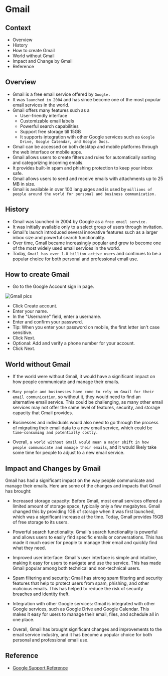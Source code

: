 # Gmail
## Context
  - Overview
  - History 
  - How to create Gmail 
  - World without Gmail
  - Impact and Change by Gmail
  - Reference 


## Overview
- Gmail is a free email service offered by `Google.`
- It was `launched in 2004` and has since become one of the most popular email services in the world.
- Gmail offers many features such as a 
   - User-friendly interface
  - Customizable email labels
  - Powerful search capabilities
  - Support free storage till 15GB
  - It supports integration with other Google services such as `Google Drive, Google Calendar, and Google Docs.`
- Gmail can be accessed on both desktop and mobile platforms through the web interface or mobile apps.
- Gmail allows users to create filters and rules for automatically sorting and categorizing incoming emails.
- It provides built-in spam and phishing protection to keep your inbox safe.
- Gmail allows users to send and receive emails with attachments up to 25 MB in size.
- Gmail is available in over 100 languages and is used by `millions of people around the world for personal and business communication.`


## History
   - Gmail was launched in 2004 by Google as a `free email service.`
   - It was initially available only to a select group of users through invitation.
   - Gmail's launch introduced several innovative features such as a larger inbox size and powerful search functionality.
   -  Over time, Gmail became increasingly popular and grew to become one of the most widely used email services in the world.
   -  Today, `Gmail has over 1.8 billion active users` and continues to be a popular choice for both personal and professional email use.


## How to create Gmail
- Go to the Google Account sign in page. 

![Gmail pics](https://user-images.githubusercontent.com/127955482/229838859-acfa5a1e-288d-4cc5-bceb-4eab0b4a9b38.png)

- Click Create account.
- Enter your name.
- In the "Username" field, enter a username.
- Enter and confirm your password.
- Tip: When you enter your password on mobile, the first letter isn't case sensitive.
- Click Next.
- Optional: Add and verify a phone number for your account.
- Click Next.


## World without Gmail 
 - If the world were without Gmail, it would have a significant impact on how people communicate and manage their emails.

 - `Many people and businesses have come to rely on Gmail for their email communication`, so without it, they would need to find an alternative email service. This could be challenging, as many other email services may not offer the same level of features, security, and storage capacity that Gmail provides.

 - Businesses and individuals would also need to go through the process of migrating their email data to a new email service, which could be `time-consuming and potentially costly.`

 - Overall, `a world without Gmail would mean a major shift in how people communicate and manage their emails`, and it would likely take some time for people to adjust to a new email service.
 
 
## Impact and Changes by Gmail
Gmail has had a significant impact on the way people communicate and manage their emails. Here are some of the changes and impacts that Gmail has brought:

 - Increased storage capacity: Before Gmail, most email services offered a limited amount of storage space, typically only a few megabytes. Gmail changed this by providing 1GB of storage when it was first launched, which was a significant increase at the time. Today, Gmail provides 15GB of free storage to its users.

 - Powerful search functionality: Gmail's search functionality is powerful and allows users to easily find specific emails or conversations. This has made it much easier for people to manage their email and quickly find what they need.

 - Improved user interface: Gmail's user interface is simple and intuitive, making it easy for users to navigate and use the service. This has made Gmail popular among both technical and non-technical users.

 - Spam filtering and security: Gmail has strong spam filtering and security features that help to protect users from spam, phishing, and other malicious emails. This has helped to reduce the risk of security breaches and identity theft.

 - Integration with other Google services: Gmail is integrated with other Google services, such as Google Drive and Google Calendar. This makes it easy for users to manage their email, files, and schedule all in one place.

 - Overall, Gmail has brought significant changes and improvements to the email service industry, and it has become a popular choice for both personal and professional email use.
 

## Reference
- [Google Support Reference](https://support.google.com/accounts/answer/27441?hl=en)
